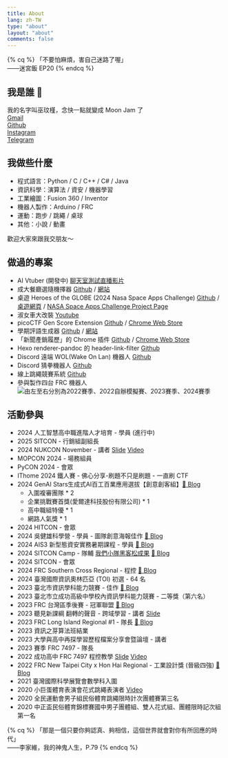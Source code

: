 ```yaml
---
title: About
lang: zh-TW
type: "about"
layout: "about"
comments: false
---
```


{% cq %}
「不要怕麻煩，害自己迷路了喔」  
——迷宮飯 EP20
{% endcq %}

## 我是誰 🐼

<i class="fa-solid fa-paw"></i> 我的名字叫巫玟槿，念快一點就變成 Moon Jam 了  
[<i class="fas fa-envelope"></i> Gmail](mailto:wu.messi.wu@gmail.com)  
[<i class="fab fa-github"></i> Github](https://github.com/moon-jam)  
[<i class="fab fa-instagram"></i> Instagram](https://www.instagram.com/mooooonjam/)  
[<i class="fab fa-telegram"></i> Telegram](https://t.me/moonjam0322)

## 我做些什麼

- 程式語言：Python / C / C++ / C# / Java  
- 資訊科學：演算法 / 資安 / 機器學習
- 工業繪圖：Fusion 360 / Inventor  
- 機器人製作：Arduino / FRC  
- 運動：跑步 / 跳繩 / 桌球 
- 其他：小說 / 動畫

歡迎大家來跟我交朋友～

## 做過的專案

- AI Vtuber (開發中) [<i class="fa-brands fa-youtube"></i> 聊天室測試直播影片](https://www.youtube.com/watch?v=CiBjItykxto)
- 成大餐廳選隨機擇器 [<i class="fab fa-github"></i> Github](https://github.com/moon-jam/nckufood) / [<i class="fa-regular fa-window-restore"></i>  網站](https://nckufood.moon-jam.me)
- 桌遊 Heroes of the GLOBE (2024 Nasa Space Apps Challenge) [<i class="fab fa-github"></i> Github](https://github.com/moon-jam/NASA-Space-Challenge-2024-GLOBE-Protocol-Games) / [<i class="fa-regular fa-window-restore"></i> 桌遊網頁](https://globe-game.moon-jam.me/) / [<i class="fa-regular fa-window-restore"></i> NASA Space Apps Challenge Project Page](https://www.spaceappschallenge.org/nasa-space-apps-2024/find-a-team/ecoecho/)
- 淑女車大改裝 [<i class="fa-brands fa-youtube"></i> Youtube](https://youtube.com/playlist?list=PL5RNFkGeLf8HFmvxLRF-yQR8ZrSIp7u0Q&si=d1RsDaTF4LteagcS)
- picoCTF Gen Score Extension [<i class="fab fa-github"></i> Github](https://github.com/moon-jam/picoCTF-Gen-Score-Extension) / [<i class="fa-solid fa-bag-shopping"></i> Chrome Web Store](https://chromewebstore.google.com/detail/picoctf-gen-score-extensi/bejhdgeaaddmaipmfcmfdijgfjgjomjj)
- 學期評語生成器 [<i class="fab fa-github"></i> Github](https://github.com/moon-jam/AI_Gen_Semester_Comments_Tool) / [<i class="fa-regular fa-window-restore"></i>  網站](https://ai-comments.moon-jam.me)
- 「新聞產銷履歷」的 Chrome 插件 [<i class="fab fa-github"></i> Github](https://github.com/moon-jam/News-Traceability) / [<i class="fa-solid fa-bag-shopping"></i> Chrome Web Store](https://chromewebstore.google.com/detail/%E6%96%B0%E8%81%9E%E7%94%A2%E9%8A%B7%E5%B1%A5%E6%AD%B7/kjgmnmealhmifefanoofmddipnjgngpk?hl=zh-TW&authuser=0)
- Hexo renderer-pandoc 的 header-link-filter [<i class="fab fa-github"></i> Github](https://github.com/moon-jam/hexo-renderer-pandoc_header-link-filter)
- Discord 遠端 WOL(Wake On Lan) 機器人 [<i class="fab fa-github"></i> Github](https://github.com/moon-jam/discord-bot-Remote-Wake-On-LAN)
- Discord 猜拳機器人 [<i class="fab fa-github"></i> Github](https://github.com/moon-jam/discord-bot-Rock-Paper-Scissors)
- 線上跳繩競賽系統 [<i class="fab fa-github"></i> Github](https://github.com/moon-jam/Jump_rope)
- 參與製作四台 FRC 機器人
  ![由左至右分別為2022賽季、2022自辦模擬賽、2023賽季、2024賽季](https://i.imgur.com/OEXIRUA.png)

## 活動參與

- 2024 人工智慧高中職進階人才培育 - 學員 (進行中)
- 2025 SITCON - 行銷組副組長
- 2024 NUKCON November - 講者 [<i class="fa fa-pager"></i> Slide](https://docs.google.com/presentation/d/1r9wwS_c4ylUVc5wpdrptx5rfRI_jap0dct6g0dfj40s/edit?usp=sharing) [<i class="fa-brands fa-instagram"></i> Video](https://www.instagram.com/p/DCjb60wyRfa/)
- MOPCON 2024 - 場務組員
- PyCON 2024 - 會眾
- IThome 2024 鐵人賽 - 佛心分享-刷題不只是刷題 - 一直刷 CTF
- 2024 GenAI Stars生成式AI百工百業應用選拔【創意創客組】[🐼 Blog](/2024_gai_stars)
  - 入圍複審團隊 * 2
  - 企業挑戰賽首獎(愛爾達科技股份有限公司) * 1
  - 高中職組特優 * 1
  - 網路人氣獎 * 1
- 2024 HITCON - 會眾
- 2024 吳健雄科學營 - 學員 - 圖隊創意海報佳作 [🐼 Blog](/2024_WCS_Camp)
- 2024 AIS3 新型態資安實務暑期課程 - 學員 [🐼 Blog](/2024_AIS3)
- 2024 SITCON Camp - 隊輔 [<i class="fab fa-github"></i> 我們小隊黑客松成果](https://github.com/moon-jam/SITCON-Camp-2024-Hackathon-Team5-Public) [🐼 Blog](/2024_SITCON_Camp)
- 2024 SITCON - 會眾
- 2024 FRC Southern Cross Regional - 程控 [🐼 Blog](/2024_FRC_Southern_Cross_Regional)
- 2024 臺灣國際資訊奧林匹亞 (TOI) 初選 - 64 名
- 2023 臺北市資訊學科能力競賽 - 佳作 [🐼 Blog](/thspc2023)
- 2023 臺北市立成功高級中學校內資訊學科能力競賽 - 二等獎（第六名）
- 2023 FRC 台灣區季後賽 - 冠軍聯盟 [🐼 Blog](/2023_FRC_Taiwan_Playoff)
- 2023 聽見新課綱 翻轉的聲音 - 跨域學習 - 講者 [<i class="fa fa-pager"></i> Slide](https://www.canva.com/design/DAGVKV-EPwE/QICj-8YZfYYPbLbIWAz4iA/view?utm_content=DAGVKV-EPwE&utm_campaign=designshare&utm_medium=link&utm_source=editor)
- 2023 FRC Long Island Regional #1 - 隊長 [🐼 Blog](/2023_FRC_Long_Island_Regional_1.md)
- 2023 資訊之芽算法班結業
- 2023 大學與高中再探學習歷程檔案分享會暨論壇 - 講者
- 2023 賽季 FRC 7497 - 隊長
- 2022 成功高中 FRC 7497 程控教學 [<i class="fa fa-pager"></i> Slide](https://slides.com/team7497) [<i class="fa-brands fa-youtube"></i> Video](https://www.youtube.com/watch?v=9Kd77XYGM5c&list=PLMYcjrq5JiPShLSeQm69oxmDeSegj_I8G&pp=iAQB)
- 2022 FRC New Taipei City x Hon Hai Regional - 工業設計獎 (晉級四強) [🐼 Blog](/2022_FRC_New_Taipei_City_x_Hon_Hai_Regional/)
- 2021 臺灣國際科學展覽會數學科入圍
- 2020 小巨蛋體育表演會花式跳繩表演者 [<i class="fa-brands fa-youtube"></i> Video](https://youtu.be/B3KTQrXk1RM)
- 2020 全民運動會男子組民俗體育跳繩限時計次團體賽第三名
- 2020 中正盃民俗體育錦標賽國中男子團體組、雙人花式組、團體限時記次組第一名

{% cq %}
「那是一個只要你夠認真、夠相信，這個世界就會對你有所回應的時代」  
——李家維，我的神鬼人生，P.79
{% endcq %}
